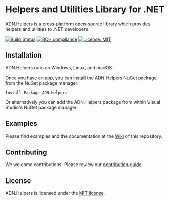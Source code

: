 # Helpers and Utilities Library for .NET

ADN.Helpers is a cross-platform open-source library which provides helpers and utilities to .NET developers.

[![Build Status](https://travis-ci.org/andresdigiovanni/ADN.Helpers.svg?branch=master)](https://travis-ci.org/andresdigiovanni/ADN.Helpers)
[![BCH compliance](https://bettercodehub.com/edge/badge/andresdigiovanni/ADN.Helpers?branch=master)](https://bettercodehub.com/)
[![License: MIT](https://img.shields.io/badge/License-MIT-yellow.svg)](https://opensource.org/licenses/MIT)

## Installation

ADN.Helpers runs on Windows, Linux, and macOS.

Once you have an app, you can install the ADN.Helpers NuGet package from the NuGet package manager:

```
Install-Package ADN.Helpers
```

Or alternatively you can add the ADN.Helpers package from within Visual Studio's NuGet package manager.

## Examples

Please find examples and the documentation at the [Wiki](wiki) of this repository.

## Contributing

We welcome contributions! Please review our [contribution guide](CONTRIBUTING.md).

## License

ADN.Helpers is licensed under the [MIT license](LICENSE).
